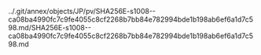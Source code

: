 ../.git/annex/objects/JP/pv/SHA256E-s1008--ca08ba4990fc7c9fe4055c8cf2268b7bb84e782994bde1b198ab6ef6a1d7c598.md/SHA256E-s1008--ca08ba4990fc7c9fe4055c8cf2268b7bb84e782994bde1b198ab6ef6a1d7c598.md